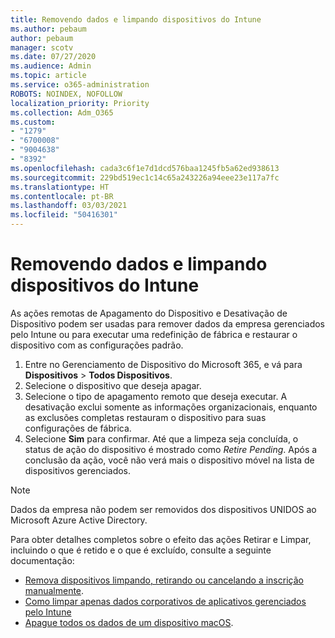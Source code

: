 ```yaml
---
title: Removendo dados e limpando dispositivos do Intune
ms.author: pebaum
author: pebaum
manager: scotv
ms.date: 07/27/2020
ms.audience: Admin
ms.topic: article
ms.service: o365-administration
ROBOTS: NOINDEX, NOFOLLOW
localization_priority: Priority
ms.collection: Adm_O365
ms.custom:
- "1279"
- "6700008"
- "9004638"
- "8392"
ms.openlocfilehash: cada3c6f1e7d1dcd576baa1245fb5a62ed938613
ms.sourcegitcommit: 229bd519ec1c14c65a243226a94eee23e117a7fc
ms.translationtype: HT
ms.contentlocale: pt-BR
ms.lasthandoff: 03/03/2021
ms.locfileid: "50416301"
---
```

# <a name="removing-data-and-wiping-devices-from-intune"></a>Removendo dados e limpando dispositivos do Intune

As ações remotas de Apagamento do Dispositivo e Desativação de Dispositivo podem ser usadas para remover dados da empresa gerenciados pelo Intune ou para executar uma redefinição de fábrica e restaurar o dispositivo com as configurações padrão.

1. Entre no Gerenciamento de Dispositivo do Microsoft 365, e vá para **Dispositivos** > **Todos Dispositivos**.
2. Selecione o dispositivo que deseja apagar.
3. Selecione o tipo de apagamento remoto que deseja executar. A desativação exclui somente as informações organizacionais, enquanto as exclusões completas restauram o dispositivo para suas configurações de fábrica.
4. Selecione **Sim** para confirmar. Até que a limpeza seja concluída, o status de ação do dispositivo é mostrado como *Retire Pending*.
    Após a conclusão da ação, você não verá mais o dispositivo móvel na lista de dispositivos gerenciados.

> [!NOTE]
> Dados da empresa não podem ser removidos dos dispositivos UNIDOS ao Microsoft Azure Active Directory. 

Para obter detalhes completos sobre o efeito das ações Retirar e Limpar, incluindo o que é retido e o que é excluído, consulte a seguinte documentação:

- [Remova dispositivos limpando, retirando ou cancelando a inscrição manualmente](https://docs.microsoft.com/mem/intune/remote-actions/devices-wipe).
- [Como limpar apenas dados corporativos de aplicativos gerenciados pelo Intune](https://docs.microsoft.com/mem/intune/apps/apps-selective-wipe)
- [Apague todos os dados de um dispositivo macOS](https://docs.microsoft.com/mem/intune/remote-actions/device-erase).